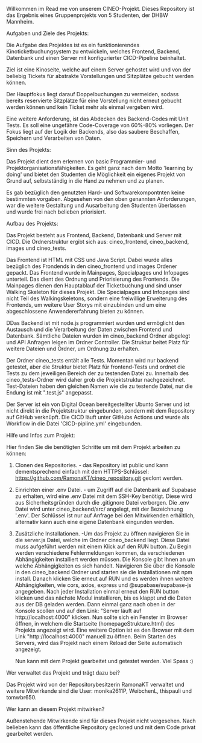 Willkommen im Read me von unserem CINEO-Projekt. 
Dieses Repository ist das Ergebnis eines Gruppenprojekts von 5 Studenten, der DHBW Mannheim. 

Aufgaben und Ziele des Projekts:

Die Aufgabe des Projektes ist es ein funktionierendes Kinoticketbuchungsystem zu entwickeln, welches Frontend, Backend, Datenbank und einen Server mit konfigurierter CICD-Pipeline beinhaltet.

Ziel ist eine Kinoseite, welche auf einem Server gehostet wird und von der beliebig Tickets für abstrakte Vorstellungen und Sitzplätze gebucht werden können. 

Der Hauptfokus liegt darauf Doppelbuchungen zu vermeiden, sodass bereits reservierte Sitzplätze für eine Vorstellung nicht erneut gebucht werden können und kein 
Ticket mehr als einmal vergeben wird.

Eine weitere Anforderung, ist das Abdecken des Backend-Codes mit Unit Tests. Es soll eine ungefähre Code-Coverage von 60%-80% vorliegen. Der Fokus liegt auf der Logik der Backends, also
das saubere Beschaffen, Speichern und Verarbeiten von Daten. 

Sinn des Projekts:

Das Projekt dient dem erlernen von basic Programmier- und Projektorganisationsfähigkeiten. Es geht ganz nach dem Motto 'learning by doing' und bietet den Studenten die Möglichkeit 
ein eigenes Projekt von Grund auf, selbstständig in die Hand zu nehmen und zu planen. 

Es gab bezüglich den genutzten Hard- und Softwarekompontnten keine bestimmten vorgaben.
Abgesehen von den oben genannten Anforderungen, war die weitere Gestaltung und Ausarbeitung den Studenten überlassen und wurde frei nach belieben priorisiert.



Aufbau des Projekts:

Das Projekt besteht aus Frontend, Backend, Datenbank und Server mit CICD. 
Die Ordnerstruktur ergibt sich aus: cineo_frontend, cineo_backend, images und cineo_tests.

Das Frontend ist HTML mit CSS und Java Script. Dabei wurde alles bezüglich des Frondends in den cineo_frontend und images Ordener gepackt. Das Frontend wurde in Mainpages, Specialpages und 
Infopages unterteil. Das dient des Ordnung und Priorisierung des Frontends. Die Mainpages dienen den Hauptablauf der Ticketbuchung und sind unser Walking Skeleton für dieses Projekt.
Die Specialpages und Infopages sind nicht Teil des Walkingskeletons, sondern eine freiwillige Erweiterung des Frontends, um weitere User Storys mit einzubinden und um eine abgeschlossene
Anwendererfahrung bieten zu können. 

DDas Backend ist mit node.js programmiert wurden und ermöglicht den Austausch und die Verarbeitung der Daten zwischen Frontend und Datenbank. 
Sämtliche Dateien wurden im cineo_backend Ordner abgelegt und API Anfragen leigen im Ordner Controller. Die Struktur beitet Platz für weitere Dateien und Ordner, um Ordnung zu erhalten.

Der Ordner cineo_tests entält alle Tests. Momentan wird nur backend getestet, aber die Struktur bietet Platz für frontend-Tests und ordnet die Tests zu dem jeweiligen Bereich der zu testenden Datei zu. Innerhalb des cineo_tests-Ordner wird daher grob die Projektstruktur nachgezeichnet. Test-Dateien haben den gleichen Namen wie die zu testende Datei, nur die Endung ist mit ".test.js" angepasst.

Der Server ist ein von Digital Ocean bereitgestellter Ubunto Server und ist nicht direkt in die Projektstruktur eingebunden, sondern mit dem Repository auf GitHub verknüpft. 
Die CICD läuft unter GitHubs Actions und wurde als Workflow in die Datei 'CICD-pipline.yml' eingebunden. 



Hilfe und Infos zum Projekt:

Hier finden Sie die benötigten Schritte um mit dem Projekt arbeiten zu können:
  1. Clonen des Repositories. - das Repository ist public und kann dementsprechend einfach mit dem HTTPS-Schlüssel: https://github.com/RamonaKT/cineo_repository.git geclont werden.
  2. Einrichten einer .env Datei. - um Zugriff auf die Datenbank auf Supabase zu erhalten, wird eine .env Datei mit dem SSH-Key benötigt. Diese wird aus Sicherheitsgründen durch die .gitignore
     Datei verborgen. Die .env Datei wird unter cineo_backend/src/ angelegt, mit der Bezeichnung '.env'. Der Schlüssel ist nur auf Anfrage bei den Mitwirkenden erhältlich, alternativ kann auch eine eigene Datenbank
     eingunden werden.
  3. Zusätzliche Installationen. -Um das Projekt zu öffnen navigieren Sie in die server.js Datei, welche im Ordner cineo_backend liegt. Diese Datei muss aufgeführt werden mit einem Klick
     auf den RUN button. Zu Begin werden verschiedene Fehlermeldungen kommen, da verschiedenen Abhängigkeiten installiert werden müssen. Die Konsole gibt Ihnen an um welche
     Abhängigkeiten es sich handelt. Navigieren Sie über die Konsole in den cineo_backend Ordner und starten sie die Installationen mit npm install. Danach klicken Sie erneut auf RUN
     und es werden ihnen weitere Abhängigkeiten, wie cors, axios, express und @supabase/supabase-js angegeben. Nach jeder Installation einmal erneut den RUN button klicken und das nächste
     Modul installieren, bis es klappt und die Daten aus der DB geladen werden. Dann einmal ganz nach oben in der Konsole scollen und auf den Link: "Server läuft auf http://localhost:4000" klicken.
     Nun sollte sich ein Fenster im Browser öffnen, in welchem die Startseite (homepageStrukture.html) des Projekts angezeigt wird. Eine weitere Option ist es den Browser mit dem Link "http://localhost:4000"
     manuell zu öffnen. Beim Starten des Servers, wird das Projekt nach einem Reload der Seite automatisch angezeigt.

     Nun kann mit dem Projekt gearbeitet und getestet werden.
     Viel Spass :)




Wer verwaltet das Projekt und trägt dazu bei?

Das Projekt wird von der Repositorybesitzerin RamonaKT verwaltet und weitere Mitwirkende sind die User: monika2611P, WeibchenL, thispauli und tomwbr650.



Wer kann an diesem Projekt mitwirken?

Außenstehende Mitwirkende sind für dieses Projekt nicht vorgesehen. Nach belieben kann das öffentliche Repository gecloned und mit dem Code privat gearbeitet werden. 

